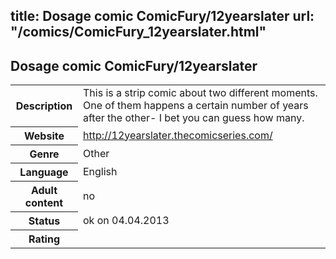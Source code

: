 title: Dosage comic ComicFury/12yearslater
url: "/comics/ComicFury_12yearslater.html"
---
Dosage comic ComicFury/12yearslater
-----------------------------------------

<table class="comicinfo">
<tr>
<th>Description</th><td>This is a strip comic about two different moments. One of them happens a certain number of years after the other- I bet you can guess how many.</td>
</tr>
<tr>
<th>Website</th><td><a href="http://12yearslater.thecomicseries.com/">http://12yearslater.thecomicseries.com/</a></td>
</tr>
<tr>
<th>Genre</th><td>Other</td>
</tr>
<tr>
<th>Language</th><td>English</td>
</tr>
<tr>
<th>Adult content</th><td>no</td>
</tr>
<tr>
<th>Status</th><td>ok on 04.04.2013</td>
</tr>
<tr>
<th>Rating</th><td><div class="g-plusone" data-size="standard" data-annotation="bubble"
 data-href="http://12yearslater.thecomicseries.com/"></div></td>
</tr>
</table>
<script type="text/javascript">
  (function() {
    var po = document.createElement('script'); po.type = 'text/javascript'; po.async = true;
    po.src = 'https://apis.google.com/js/plusone.js';
    var s = document.getElementsByTagName('script')[0]; s.parentNode.insertBefore(po, s);
  })();
</script>
